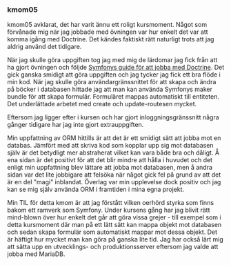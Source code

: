 ### kmom05
kmom05 avklarat, det har varit ännu ett roligt kursmoment. Något som förvånade mig när jag jobbade med övningen var 
hur enkelt det var att komma igång med Doctrine. Det kändes faktiskt rätt naturligt trots att jag aldrig använd det 
tidigare. 

När jag skulle göra uppgiften tog jag med mig de lärdomar jag fick från att ha gjort övningen och följde
[Symfonys guide för att jobba med Doctrine](https://symfony.com/doc/current/doctrine.html). Det gick ganska smidigt 
att göra uppgiften och jag tycker jag fick ett bra flöde i min kod. När jag skulle göra användargränssnittet för att 
skapa och ändra på böcker i databasen hittade jag att man kan använda Symfonys maker bundle för att skapa formulär. 
Formuläret mappas automatiskt till entiteten. Det underlättade arbetet med create och update-routesen mycket. 

Eftersom jag ligger efter i kursen och har gjort inloggningsgränssnitt några gånger tidigare har jag inte gjort 
extrauppgiften.

Min uppfattning av ORM hittills är att det är ett smidigt sätt att jobba mot en databas. Jämfört med att skriva kod 
som kopplar upp sig mot databasen själv är det betydligt mer abstraherat vilket kan vara både bra och dåligt. Å ena 
sidan är det positivt för att det blir mindre att hålla i huvudet och det enligt min uppfattning blev lättare att 
jobba mot databasen, men å andra sidan var det lite jobbigare att felsöka när något gick fel på grund av att det är 
en del "magi" inblandat. Överlag var min upplevelse dock positiv och jag kan se mig själv använda ORM i framtiden i 
mina egna projekt. 

Min TIL för detta kmom är att jag förstått vilken oerhörd styrka som finns bakom ett ramverk som Symfony. Under 
kursens gång har jag blivit rätt mind-blown över hur enkelt det går att göra vissa grejer - till exempel som 
i detta kursmoment där man på ett lätt sätt kan mappa objekt mot databasen och sedan skapa formulär som automatiskt 
mappar mot dessa objekt. Det är häftigt hur mycket man kan göra på ganska lite tid. Jag har också lärt mig att sätta upp 
en utvecklings- och produktionsserver eftersom jag valde att jobba med MariaDB.
